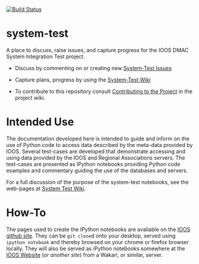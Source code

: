 [![Build Status](https://travis-ci.org/ioos/system-test.svg?branch=master)](https://travis-ci.org/ioos/system-test)

system-test
===========

A place to discuss, raise issues, and capture progress for the IOOS DMAC System Integration Test project.

* Discuss by commenting on or creating new [System-Test Issues](https://github.com/ioos/system-test/issues?direction=desc&page=1&sort=created&state=open)
* Capture plans, progress by using the [System-Test Wiki](https://github.com/ioos/system-test/wiki)

* To contribute to this repository consult [Contributing to the Project](https://github.com/ioos/system-test/wiki/Contributing-to-the-Project) in the project wiki. 


Intended Use
============

The documentation developed here is intended to guide and inform on the use of Python code to access data described by the meta-data provided by  IOOS. Several test-cases are developed that demonstrate accessing and using data provided by the IOOS and Regional Associations servers. The test-cases are presented as IPython notebooks providing Python code examples and commentary guiding the use of the databases and servers. 

For a full discussion of the purpose of the system-test notebooks, see the web-pages at [System Test Wiki](https://github.com/ioos/system-test/wiki).

How-To
======

The pages used to create the IPython notebooks are available on the [IOOS github site](https://github.com/ioos/system-test). They can be `git clone`d onto your desktop, served using `ipython notebook` and thereby browsed on your chrome or firefox browser locally. They will also be served as iPython notebooks somewhere at the [IOOS Website](https://IOOS.github.io) (*or another site*) from a Wakari, or similar, server. 


